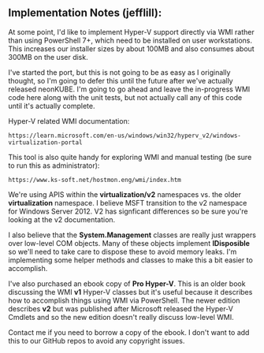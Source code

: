 ﻿## Implementation Notes (jefflill):

At some point, I'd like to implement Hyper-V support directly via WMI rather than using
PowerShell 7+, which need to be installed on user workstations.  This increases our installer
sizes by about 100MB and also consumes about 300MB on the user disk.

I've started the port, but this is not going to be as easy as I originally thought, so I'm
going to defer this until the future after we've actually released neonKUBE.  I'm going to
go ahead and leave the in-progress WMI code here along with the unit tests, but not actually
call any of this code until it's actually complete.
    
Hyper-V related WMI documentation:

    https://learn.microsoft.com/en-us/windows/win32/hyperv_v2/windows-virtualization-portal

This tool is also quite handy for exploring WMI and manual testing (be sure to run this
as administrator):

    https://www.ks-soft.net/hostmon.eng/wmi/index.htm

We're using APIS within the **virtualization/v2** namespaces vs. the older **virtualization**
namespace.  I believe MSFT transition to the v2 namespace for Windows Server 2012.  V2 has 
signficant differences so be sure you're looking at the v2 documentation.

I also believe that the **System.Management** classes are really just wrappers over low-level
COM objects.  Many of these objects implement **IDisposible** so we'll need to take care to
dispose these to avoid memory leaks.  I'm implementing some helper methods and classes to make
this a bit easier to accomplish.

I've also purchased an ebook copy of **Pro Hyper-V**.  This is an older book discussing the
WMI **v1** Hyper-V classes but it's useful because it describes how to accomplish things using
WMI via PowerShell.  The newer edition describes **v2** but was published after Microsoft 
released the Hyper-V Cmdlets and so the new edition doesn't really discuss low-level WMI.

Contact me if you need to borrow a copy of the ebook.  I don't want to add this to our GitHub
repos to avoid any copyright issues.
